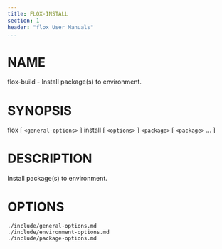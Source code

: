```yaml
---
title: FLOX-INSTALL
section: 1
header: "flox User Manuals"
...
```



# NAME

flox-build - Install package(s) to environment.

# SYNOPSIS

flox [ `<general-options>` ] install [ `<options>` ] `<package>` [ `<package>` ... ]

# DESCRIPTION

Install package(s) to environment.

# OPTIONS

```{.include}
./include/general-options.md
./include/environment-options.md
./include/package-options.md
```

